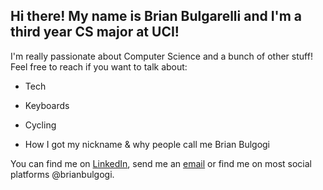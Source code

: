 <!---
brianbulgarelli/brianbulgarelli is a ✨ special ✨ repository because its `README.md` (this file) appears on your GitHub profile.
You can click the Preview link to take a look at your changes.
--->


## **Hi there! My name is Brian Bulgarelli and I'm a third year CS major at UCI!** 

I'm really passionate about Computer Science and a bunch of other stuff! Feel free to reach if you want to talk about:

- Tech

- Keyboards

- Cycling

- How I got my nickname & why people call me Brian Bulgogi

You can find me on [LinkedIn](https://www.linkedin.com/in/brian-bulgarelli/), send me an [email](brian.bulgarelli2001@gmail.com) or find me on most social platforms @brianbulgogi.
